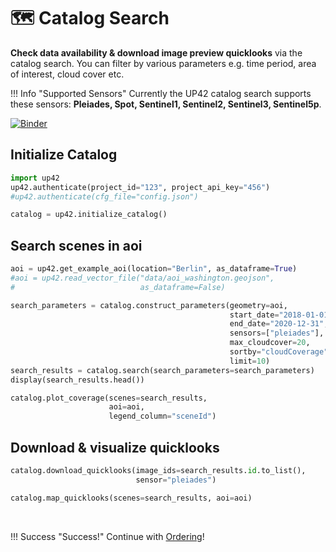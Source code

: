 # :world_map: Catalog Search

**Check data availability & download image preview quicklooks** via the catalog search. 
You can filter by various parameters e.g. time period, area of interest, cloud cover etc.

!!! Info "Supported Sensors"
    Currently the UP42 catalog search supports these sensors: **Pleiades, Spot, Sentinel1, 
    Sentinel2, Sentinel3, Sentinel5p**.


[![Binder](https://mybinder.org/badge_logo.svg)](https://mybinder.org/v2/gh/up42/up42-py/master?filepath=examples%2Fguides%2Fcatalog.ipynb)

## Initialize Catalog

```python
import up42
up42.authenticate(project_id="123", project_api_key="456")
#up42.authenticate(cfg_file="config.json")

catalog = up42.initialize_catalog()
```

## Search scenes in aoi

```python
aoi = up42.get_example_aoi(location="Berlin", as_dataframe=True)
#aoi = up42.read_vector_file("data/aoi_washington.geojson", 
#                            as_dataframe=False)
```

```python
search_parameters = catalog.construct_parameters(geometry=aoi, 
                                                 start_date="2018-01-01",
                                                 end_date="2020-12-31",
                                                 sensors=["pleiades"],
                                                 max_cloudcover=20,
                                                 sortby="cloudCoverage", 
                                                 limit=10)
search_results = catalog.search(search_parameters=search_parameters)
display(search_results.head())
```


```python
catalog.plot_coverage(scenes=search_results, 
                      aoi=aoi, 
                      legend_column="sceneId")
```

## Download & visualize quicklooks


```python
catalog.download_quicklooks(image_ids=search_results.id.to_list(), 
                            sensor="pleiades")

catalog.map_quicklooks(scenes=search_results, aoi=aoi)
```

<br>

!!! Success "Success!"
    Continue with [Ordering](ordering.md)!
